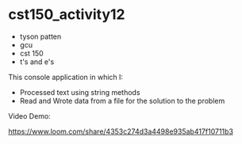 # cst150_activity12

- tyson patten 
- gcu 
- cst 150 
- t's and e's

This console application in which I:

- Processed text using string methods
- Read and Wrote data from a file for the solution to the problem

Video Demo:

https://www.loom.com/share/4353c274d3a4498e935ab417f10711b3
